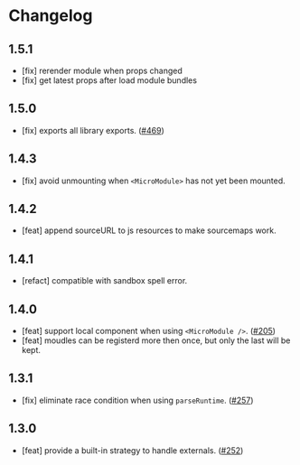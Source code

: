 # Changelog

## 1.5.1

- [fix] rerender module when props changed
- [fix] get latest props after load module bundles

## 1.5.0

- [fix] exports all library exports. ([#469](https://github.com/ice-lab/icestark/pull/469))

## 1.4.3

- [fix] avoid unmounting when `<MicroModule>` has not yet been mounted.

## 1.4.2

- [feat] append sourceURL to js resources to make sourcemaps work.

## 1.4.1

- [refact] compatible with sandbox spell error.

## 1.4.0

- [feat] support local component when using `<MicroModule />`. ([#205](https://github.com/ice-lab/icestark/issues/205))
- [feat] moudles can be registerd more then once, but only the last will be kept.
## 1.3.1

- [fix] eliminate race condition when using `parseRuntime`. ([#257](https://github.com/ice-lab/icestark/issues/257))

## 1.3.0

- [feat] provide a built-in strategy to handle externals. ([#252](https://github.com/ice-lab/icestark/issues/252))
